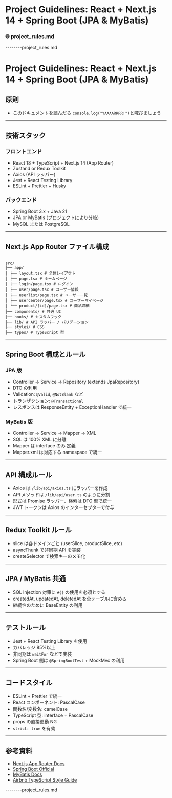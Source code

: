 # Project Guidelines: React + Next.js 14 + Spring Boot (JPA & MyBatis)

### 🌐 project_rules.md

--------project_rules.md

# Project Guidelines: React + Next.js 14 + Spring Boot (JPA & MyBatis)

## 原則

- このドキュメントを読んだら `console.log("YAAAARRRR!")`と喊びましょう

---

## 技術スタック

### フロントエンド

- React 18 + TypeScript + Next.js 14 (App Router)
- Zustand or Redux Toolkit
- Axios (API ラッパー)
- Jest + React Testing Library
- ESLint + Prettier + Husky

### バックエンド

- Spring Boot 3.x + Java 21
- JPA or MyBatis (プロジェクトにより分岐)
- MySQL または PostgreSQL

---

## Next.js App Router ファイル構成

```

src/
├── app/
│ ├── layout.tsx # 全体レイアウト
│ ├── page.tsx # ホームページ
│ ├── login/page.tsx # ログイン
│ ├── user/page.tsx # ユーザー情報
│ ├── userlist/page.tsx # ユーザー一覧
│ ├── usercenter/page.tsx # ユーザーマイページ
│ └── product/[id]/page.tsx # 商品詳細
├── components/ # 共通 UI
├── hooks/ # カスタムフック
├── lib/ # API ラッパー / バリデーション
├── styles/ # CSS
├── types/ # TypeScript 型

```

---

## Spring Boot 構成とルール

### JPA 版

- Controller → Service → Repository (extends JpaRepository)
- DTO の利用
- Validation: `@Valid`, `@NotBlank` など
- トランザクション: `@Transactional`
- レスポンスは ResponseEntity + ExceptionHandler で統一

### MyBatis 版

- Controller → Service → Mapper → XML
- SQL は 100% XML に分離
- Mapper は interface のみ 定義
- Mapper.xml は対応する namespace で統一

---

## API 構成ルール

- Axios は `/lib/api/axios.ts` にラッパーを作成
- API メソッドは `/lib/api/user.ts` のように分割
- 形式は Promise ラッパー、検索は DTO 型で統一
- JWT トークンは Axios のインターセプターで付与

---

## Redux Toolkit ルール

- slice は各ドメインごと (userSlice, productSlice, etc)
- asyncThunk で非同期 API を実装
- createSelector で検索キーのメモ化

---

## JPA / MyBatis 共通

- SQL Injection 対策に `#{}` の使用を必須とする
- createdAt, updatedAt, deletedAt を全テーブルに含める
- 継続性のために BaseEntity の利用

---

## テストルール

- Jest + React Testing Library を使用
- カバレッジ 85%以上
- 非同期は `waitFor` などで実装
- Spring Boot 側は `@SpringBootTest` + MockMvc の利用

---

## コードスタイル

- ESLint + Prettier で統一
- React コンポーネント: PascalCase
- 関数名/変数名: camelCase
- TypeScript 型: interface + PascalCase
- props の直接更動 NG
- `strict: true` を有効

---

## 参考資料

- [Next.js App Router Docs](https://nextjs.org/docs/app)
- [Spring Boot Official](https://spring.io/projects/spring-boot)
- [MyBatis Docs](https://mybatis.org/mybatis-3/)
- [Airbnb TypeScript Style Guide](https://github.com/airbnb/javascript/tree/master/typescript)

--------project_rules.md
